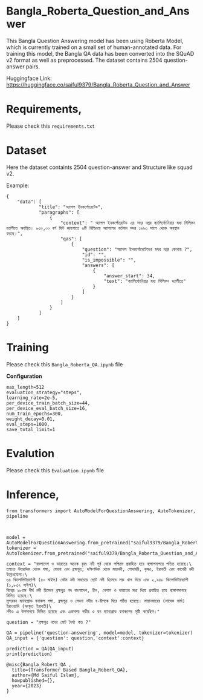 # Bangla_Roberta_Question_and_Answer
This Bangla Question Answering model has been using Roberta Model, which is currently trained on a small set of human-annotated data. For training this model, the Bangla QA data has been converted into the SQuAD v2 format as well as preprocessed. The dataset contains 2504 question-answer pairs.


Huggingface Link: https://huggingface.co/saiful9379/Bangla_Roberta_Question_and_Answer


# Requirements,

Please check this ```requirements.txt```

# Dataset

Here the dataset containts 2504 question-answer and Structure like squad v2.

Example:
```
{
    "data": [
            "title": "অ্যাপল ইনকর্পোরেটেড",
            "paragraphs": [
                {
                    "context": " অ্যাপল ইনকর্পোরেটেড এর সদর দপ্তর ক্যালির্ফোনিয়ার মধ্য সিলিকন ভ্যালীতে অবস্থিত। ৮৫০,০০ বর্গ ফিট জায়গাতে ৬টি বিল্ডিংয়ে অ্যাপলের বর্তমান সদর ১৯৯৩ সালে থেকে অবস্থান করছে।",
                    "qas": [
                        {
                            "question": "অ্যাপল ইনকর্পোরেটেডের সদর দপ্তর কোথায় ?",
                            "id": "",
                            "is_impossible": "",
                            "answers": [
                                {
                                    "answer_start": 34,
                                    "text": "ক্যালির্ফোনিয়ার মধ্য সিলিকন ভ্যালীতে"
                                }
                            ]
                        }
                    ]
                }
            ]
    ]
}

```

# Training
Please check this ```Bangla_Roberta_QA.ipynb``` file

__Configuration__
```
max_length=512
evaluation_strategy="steps",
learning_rate=2e-5,
per_device_train_batch_size=44,
per_device_eval_batch_size=16,
num_train_epochs=300,
weight_decay=0.01,
eval_steps=1000,
save_total_limit=1

```
# Evalution

Please check this ```Evaluation.ipynb``` file

# Inference,


```
from transformers import AutoModelForQuestionAnswering, AutoTokenizer, pipeline



model = AutoModelForQuestionAnswering.from_pretrained("saiful9379/Bangla_Roberta_Question_and_Answer")
tokenizer = AutoTokenizer.from_pretrained("saiful9379/Bangla_Roberta_Question_and_Answer")

context = "বাংলাদেশ ও ভারতের অনেক বৃহৎ নদী পূর্ব থেকে পশ্চিমে প্রবাহিত হয়ে বঙ্গোপসাগরে পতিত হয়েছে।\
তন্মধ্যে উত্তরদিক থেকে গঙ্গা, মেঘনা এবং ব্রহ্মপুত্র; দক্ষিণদিক থেকে মহানদী, গোদাবরী, কৃষ্ণা, ইরাবতী এবং কাবেরী নদী উল্লেখযোগ্য।\
৬৪ কিলোমিটারব্যাপী (৪০ মাইল) কৌম নদী সবচেয়ে ছোট নদী হিসেবে সরু খাল দিয়ে এবং ২,৯৪৮ কিলোমিটারব্যাপী (১,৮৩২ মাইল)\
বিশ্বের ২৮তম দীর্ঘ নদী হিসেবে ব্রহ্মপুত্র নদ বাংলাদেশ, চীন, নেপাল ও ভারতের মধ্য দিয়ে প্রবাহিত হয়ে বঙ্গোপসাগরে মিলিত হয়েছে।\
সুন্দরবন ম্যানগ্রোভ বনাঞ্চল গঙ্গা, ব্রহ্মপুত্র ও মেঘনা নদীর ব-দ্বীপকে ঘিরে গঠিত হয়েছে। মায়ানমারের (সাবেক বার্মা) ইরাওয়াদি (সংস্কৃত ইরাবতী)\
নদীও এ উপসাগরে মিলিত হয়েছে এবং একসময় গভীর ও ঘন ম্যানগ্রোভ বনাঞ্চলের সৃষ্টি করেছিল।"
 
question = "ব্রহ্মপুত্র নদের মোট দৈর্ঘ্য কত ?"

QA = pipeline('question-answering', model=model, tokenizer=tokenizer)
QA_input = {'question': question,'context':context}

prediction = QA(QA_input)
print(prediction)

```

```
@misc{Bangla_Robert_QA ,
  title={Transformer Based Bangla_Robert_QA},
  author={Md Saiful Islam},
  howpublished={},
  year={2023}
}
```
